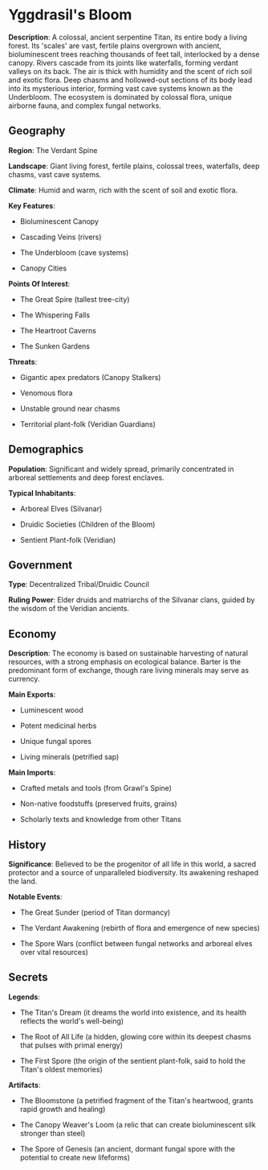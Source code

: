 
# Yggdrasil's Bloom
**Description**: A colossal, ancient serpentine Titan, its entire body a living forest. Its 'scales' are vast, fertile plains overgrown with ancient, bioluminescent trees reaching thousands of feet tall, interlocked by a dense canopy. Rivers cascade from its joints like waterfalls, forming verdant valleys on its back. The air is thick with humidity and the scent of rich soil and exotic flora. Deep chasms and hollowed-out sections of its body lead into its mysterious interior, forming vast cave systems known as the Underbloom. The ecosystem is dominated by colossal flora, unique airborne fauna, and complex fungal networks.


## Geography
**Region**: The Verdant Spine

**Landscape**: Giant living forest, fertile plains, colossal trees, waterfalls, deep chasms, vast cave systems.

**Climate**: Humid and warm, rich with the scent of soil and exotic flora.

**Key Features**:
- Bioluminescent Canopy

- Cascading Veins (rivers)

- The Underbloom (cave systems)

- Canopy Cities

**Points Of Interest**:
- The Great Spire (tallest tree-city)

- The Whispering Falls

- The Heartroot Caverns

- The Sunken Gardens

**Threats**:
- Gigantic apex predators (Canopy Stalkers)

- Venomous flora

- Unstable ground near chasms

- Territorial plant-folk (Veridian Guardians)


## Demographics
**Population**: Significant and widely spread, primarily concentrated in arboreal settlements and deep forest enclaves.

**Typical Inhabitants**:
- Arboreal Elves (Silvanar)

- Druidic Societies (Children of the Bloom)

- Sentient Plant-folk (Veridian)


## Government
**Type**: Decentralized Tribal/Druidic Council

**Ruling Power**: Elder druids and matriarchs of the Silvanar clans, guided by the wisdom of the Veridian ancients.


## Economy
**Description**: The economy is based on sustainable harvesting of natural resources, with a strong emphasis on ecological balance. Barter is the predominant form of exchange, though rare living minerals may serve as currency.

**Main Exports**:
- Luminescent wood

- Potent medicinal herbs

- Unique fungal spores

- Living minerals (petrified sap)

**Main Imports**:
- Crafted metals and tools (from Grawl's Spine)

- Non-native foodstuffs (preserved fruits, grains)

- Scholarly texts and knowledge from other Titans


## History
**Significance**: Believed to be the progenitor of all life in this world, a sacred protector and a source of unparalleled biodiversity. Its awakening reshaped the land.

**Notable Events**:
- The Great Sunder (period of Titan dormancy)

- The Verdant Awakening (rebirth of flora and emergence of new species)

- The Spore Wars (conflict between fungal networks and arboreal elves over vital resources)


## Secrets
**Legends**:
- The Titan's Dream (it dreams the world into existence, and its health reflects the world's well-being)

- The Root of All Life (a hidden, glowing core within its deepest chasms that pulses with primal energy)

- The First Spore (the origin of the sentient plant-folk, said to hold the Titan's oldest memories)

**Artifacts**:
- The Bloomstone (a petrified fragment of the Titan's heartwood, grants rapid growth and healing)

- The Canopy Weaver's Loom (a relic that can create bioluminescent silk stronger than steel)

- The Spore of Genesis (an ancient, dormant fungal spore with the potential to create new lifeforms)

